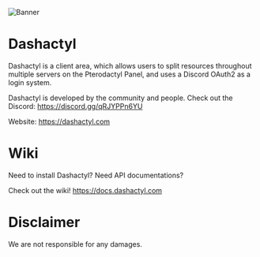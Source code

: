 ![Banner](https://media.discordapp.net/attachments/706970617471303761/768606122147708968/pterodactyl-panel.png)

# Dashactyl

Dashactyl is a client area, which allows users to split resources throughout multiple servers on the Pterodactyl Panel, and uses a Discord OAuth2 as a login system. 

Dashactyl is developed by the community and people. Check out the Discord: https://discord.gg/qRJYPPn6YU

Website: https://dashactyl.com

# Wiki

Need to install Dashactyl? Need API documentations?

Check out the wiki! https://docs.dashactyl.com

# Disclaimer

We are not responsible for any damages.
